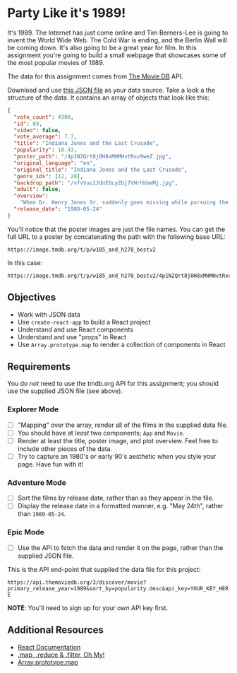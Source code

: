 # Party Like it's 1989!

It's 1989. The Internet has just come online and Tim Berners-Lee is going to invent the World Wide Web. The Cold War is ending, and the Berlin Wall will be coming down. It's also going to be a great year for film. In this assignment you're going to build a small webpage that showcases some of the most popular movies of 1989.

The data for this assignment comes from [The Movie DB](https://www.themoviedb.org) API.

Download and use [this JSON file](./assets/1989.json) as your data source. Take a look a the structure of the data. It contains an array of objects that look like this:

```JSON
{
  "vote_count": 4300,
  "id": 89,
  "video": false,
  "vote_average": 7.7,
  "title": "Indiana Jones and the Last Crusade",
  "popularity": 18.43,
  "poster_path": "/4p1N2Qrt8j0H8xMHMHvtRxv9weZ.jpg",
  "original_language": "en",
  "original_title": "Indiana Jones and the Last Crusade",
  "genre_ids": [12, 28],
  "backdrop_path": "/vfvVuu1JdnEGcyZUj7VHrhhbeMj.jpg",
  "adult": false,
  "overview":
    "When Dr. Henry Jones Sr. suddenly goes missing while pursuing the Holy Grail, eminent archaeologist Indiana must team up with Marcus Brody, Sallah and Elsa Schneider to follow in his father's footsteps and stop the Nazis from recovering the power of eternal life.",
  "release_date": "1989-05-24"
}
```

You'll notice that the poster images are just the file names. You can get the full URL to a poster by concatenating the path with the following base URL:

```
https://image.tmdb.org/t/p/w185_and_h278_bestv2
```

In this case:

```
https://image.tmdb.org/t/p/w185_and_h278_bestv2/4p1N2Qrt8j0H8xMHMHvtRxv9weZ.jpg
```

## Objectives

- Work with JSON data
- Use `create-react-app` to build a React project
- Understand and use React components
- Understand and use "props" in React
- Use `Array.prototype.map` to render a collection of components in React

## Requirements

You do _not_ need to use the tmdb.org API for this assignment; you should use the supplied JSON file (see above).

### Explorer Mode

- [ ] "Mapping" over the array, render all of the films in the supplied data file.
- [ ] You should have at _least_ two components; `App` and `Movie`.
- [ ] Render at least the title, poster image, and plot overview. Feel free to include other pieces of the data.
- [ ] Try to capture an 1980's or early 90's aesthetic when you style your page. Have fun with it!

### Adventure Mode

- [ ] Sort the films by release date, rather than as they appear in the file.
- [ ] Display the release date in a formatted manner, e.g. "May 24th", rather than `1989-05-24`.

### Epic Mode

- [ ] Use the API to fetch the data and render it on the page, rather than the supplied JSON file.

This is the API end-point that supplied the data file for this project:

`https://api.themoviedb.org/3/discover/movie?primary_release_year=1989&sort_by=popularity.desc&api_key=YOUR_KEY_HERE`

**NOTE**: You'll need to sign up for your own API key first.

## Additional Resources

- [React Documentation](https://reactjs.org/docs/getting-started.html)
- [.map, .reduce & .filter, Oh My!](https://www.datchley.name/working-with-collections/)
- [Array.prototype.map](https://developer.mozilla.org/en-US/docs/Web/JavaScript/Reference/Global_Objects/Array/map)
